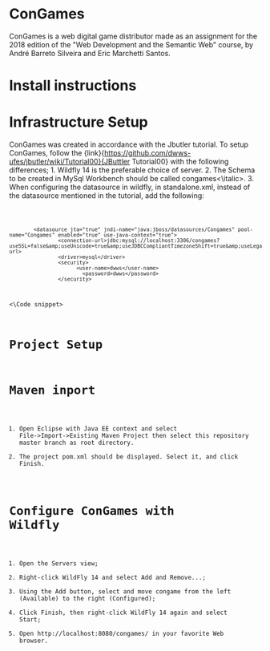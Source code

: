 # ConGames
ConGames is a web digital game distributor made as an assignment for the 2018 edition of the "Web Development and the Semantic Web" course, by André Barreto Silveira and Eric Marchetti Santos.

# Install instructions
# Infrastructure Setup
ConGames was created in accordance with the Jbutler tutorial. To setup ConGames, follow the {link}{https://github.com/dwws-ufes/jbutler/wiki/Tutorial00}{JButtler Tutorial00} with the following differences;
        1.  Wildfly 14 is the preferable choice of server.
        2.  The Schema to be created in MySql Workbench should be called <italic>congames<\italic>.
        3.  When configuring the datasource in wildfly, in standalone.xml, instead of the datasource mentioned in the tutorial, add the following:
  
<Code snippet>

            <datasource jta="true" jndi-name="java:jboss/datasources/Congames" pool-name="Congames" enabled="true" use-java-context="true">
	  				<connection-url>jdbc:mysql://localhost:3306/congames?useSSL=false&amp;useUnicode=true&amp;useJDBCCompliantTimezoneShift=true&amp;useLegacyDatetimeCode=false&amp;serverTimezone=UTC</connection-url>
					<driver>mysql</driver>
	 				<security>
	  				      <user-name>dwws</user-name>
	        				<password>dwws</password>
				    </security>
<\Code snippet>

# Project Setup
# Maven inport
1.  Open Eclipse with Java EE context and select File->Import->Existing Maven Project then select this repository master branch as root directory.
2.  The project pom.xml should be displayed. Select it, and click Finish.

# Configure ConGames with Wildfly
1.  Open the Servers view;
2.  Right-click WildFly 14 and select Add and Remove...;
3.  Using the Add button, select and move congame from the left (Available) to the right (Configured);
4.  Click Finish, then right-click WildFly 14 again and select Start;
5.  Open http://localhost:8080/congames/ in your favorite Web browser.

